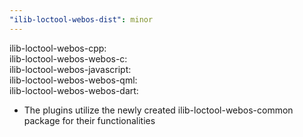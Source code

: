 ```yaml
---
"ilib-loctool-webos-dist": minor
---
```


ilib-loctool-webos-cpp:  
ilib-loctool-webos-webos-c:  
ilib-loctool-webos-javascript:  
ilib-loctool-webos-webos-qml:  
ilib-loctool-webos-webos-dart:  
- The plugins utilize the newly created ilib-loctool-webos-common package for their functionalities
